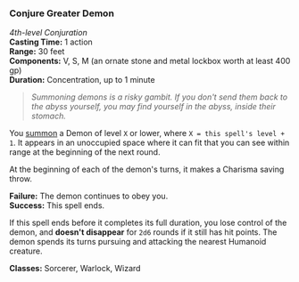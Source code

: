 ### Conjure Greater Demon
*4th-level Conjuration*  
**Casting Time:** 1 action  
**Range:** 30 feet  
**Components:** V, S, M (an ornate stone and metal lockbox worth at least 400 gp)  
**Duration:** Concentration, up to 1 minute  

> *Summoning demons is a risky gambit. If you don't send them back to the abyss yourself, you may find yourself in the abyss, inside their stomach.*

You [summon](https://github.com/plurb/Aetherwynn-Unstable-Isotopes/blob/main/Rules/Spellcasting/Summoned%20Creatures.md) a Demon of level `X` or lower, where `X = this spell's level + 1`. It appears in an unoccupied space where it can fit that you can see within range at the beginning of the next round.

At the beginning of each of the demon's turns, it makes a Charisma saving throw.

**Failure:** The demon continues to obey you.  
**Success:** This spell ends.  

If this spell ends before it completes its full duration, you lose control of the demon, and **doesn't disappear** for `2d6` rounds if it still has hit points. The demon spends its turns pursuing and attacking the nearest Humanoid creature.

**Classes:** Sorcerer, Warlock, Wizard